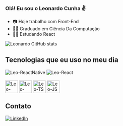 ### Olá! Eu sou o Leonardo Cunha ✌️

- 📷 Hoje trabalho com Front-End
- 👨‍🎓 Graduado em Ciência Da Computação
- 👨‍💻 Estudando React

![Leonardo GitHub stats](https://github-readme-stats.vercel.app/api?username=leonardo&show_icons=true&theme=radical)

## Tecnologias que eu uso no meu dia
<div>
  <img align="center" alt=Leo-ReactNative src="https://img.shields.io/badge/React_Native-20232A?style=for-the-badge&logo=react&logoColor=61DAFB"/>
  <img align="center" alt=Leo-React src="https://img.shields.io/badge/React-20232A?style=for-the-badge&logo=react&logoColor=61DAFB"/>
</div>

<div style="display:inline_block"><br >
<img class="image" align="center" alt="Leo-Html5" height="40" width="40" src="https://cdn.jsdelivr.net/gh/devicons/devicon/icons/html5/html5-original.svg" />
<img align="center" alt="Leo-CSS3" height="40" width="40" src="https://cdn.jsdelivr.net/gh/devicons/devicon/icons/css3/css3-original.svg" />
<img align="center" alt="Leo-TS" height="40" width="40" src="https://cdn.jsdelivr.net/gh/devicons/devicon/icons/typescript/typescript-original.svg" />
<img align="center" alt="Leo-JS" height="40" width="40" src="https://cdn.jsdelivr.net/gh/devicons/devicon/icons/javascript/javascript-original.svg" />
</div>

## Contato 

[![LinkedIn](https://img.shields.io/badge/LinkedIn-0077B5?style=for-the-badge&logo=linkedin&logoColor=white)](https://www.linkedin.com/in/leonardo-d-cunha-732654197/)
